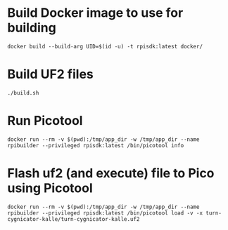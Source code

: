 # Build Docker image to use for building
```
docker build --build-arg UID=$(id -u) -t rpisdk:latest docker/
```

# Build UF2 files
```
./build.sh
```

# Run Picotool
```
docker run --rm -v $(pwd):/tmp/app_dir -w /tmp/app_dir --name rpibuilder --privileged rpisdk:latest /bin/picotool info
```

# Flash uf2 (and execute) file to Pico using Picotool
```
docker run --rm -v $(pwd):/tmp/app_dir -w /tmp/app_dir --name rpibuilder --privileged rpisdk:latest /bin/picotool load -v -x turn-cygnicator-kalle/turn-cygnicator-kalle.uf2
```